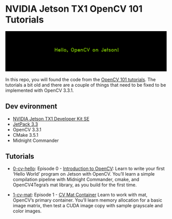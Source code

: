 # NVIDIA Jetson TX1 OpenCV 101 Tutorials

![Hello!](./images/hello.png)

In this repo, you will found the code from the [OpenCV 101 tutorials](https://developer.nvidia.com/embedded/learn/tutorials). The tutorials a bit old and there are a couple of things that need to be fixed to be implemented with OpenCV 3.3.1.



## Dev evironment

- [NVIDIA Jetson TX1 Developer Kit SE](https://developer.nvidia.com/embedded/buy/jetson-tx1-devkit)
- [JetPack 3.3](https://developer.nvidia.com/embedded/jetpack)
- OpenCV 3.3.1
- CMake 3.5.1
- Midnight Commander

## Tutorials

- [0-cv-hello](./0-cv-hello):  Episode 0 - [Introduction to OpenCV](https://www.youtube.com/watch?v=gvmP0WRVUxI): Learn to write your first ‘Hello World’ program on Jetson with OpenCV. You’ll learn a simple compilation pipeline with Midnight Commander, cmake, and OpenCV4Tegra’s mat library, as you build for the first time.

- [1-cv-mat](./1-cv-mat): Episode 1 - [CV Mat Container](https://www.youtube.com/watch?v=lQfWANnqmps) Learn to work with mat, OpenCV’s primary container. You’ll learn memory allocation for a basic image matrix, then test a CUDA image copy with sample grayscale and color images.



